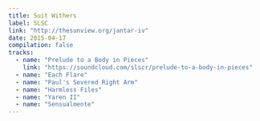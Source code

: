 ```yaml
---
title: Suit Withers
label: SLSC
link: "http://thesunview.org/jantar-iv"
date: 2015-04-17
compilation: false
tracks:
  - name: "Prelude to a Body in Pieces"
    link: "https://soundcloud.com/slscr/prelude-to-a-body-in-pieces"
  - name: "Each Flare"
  - name: "Paul's Severed Right Arm"
  - name: "Harmless Files"
  - name: "Yaren II"
  - name: "Sensualmente"
---
```

